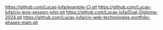 https://github.com/Lucas-lufa/example-CI.git
https://github.com/Lucas-lufa/civ-ipos-session-john.git
https://github.com/Lucas-lufa/Dual-Diploma-2024.git
https://github.com/Lucas-lufa/civ-web-technologies-portfolio-phases-main.git